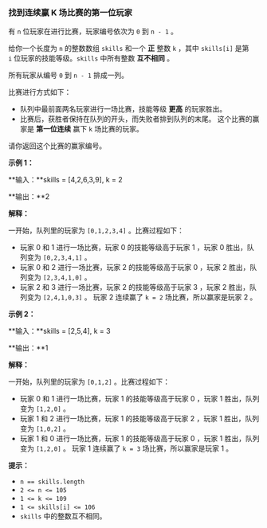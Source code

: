 ### 找到连续赢 K 场比赛的第一位玩家 ###
有 `n` 位玩家在进行比赛，玩家编号依次为 `0` 到 `n - 1` 。

给你一个长度为 `n` 的整数数组 `skills` 和一个 **正** 整数 `k` ，其中 `skills[i]` 是第 `i` 位玩家的技能等级。`skills` 中所有整数 **互不相同** 。

所有玩家从编号 `0` 到 `n - 1` 排成一列。

比赛进行方式如下：

* 队列中最前面两名玩家进行一场比赛，技能等级 **更高** 的玩家胜出。
* 比赛后，获胜者保持在队列的开头，而失败者排到队列的末尾。
这个比赛的赢家是 **第一位连续** 赢下 `k` 场比赛的玩家。

请你返回这个比赛的赢家编号。



**示例 1：**

**输入：**skills = [4,2,6,3,9], k = 2

**输出：**2

**解释：**

一开始，队列里的玩家为 `[0,1,2,3,4]` 。比赛过程如下：

* 玩家 0 和 1 进行一场比赛，玩家 0 的技能等级高于玩家 1 ，玩家 0 胜出，队列变为 `[0,2,3,4,1]` 。
* 玩家 0 和 2 进行一场比赛，玩家 2 的技能等级高于玩家 0 ，玩家 2 胜出，队列变为 `[2,3,4,1,0]` 。
* 玩家 2 和 3 进行一场比赛，玩家 2 的技能等级高于玩家 3 ，玩家 2 胜出，队列变为 `[2,4,1,0,3]` 。
玩家 2 连续赢了 `k = 2` 场比赛，所以赢家是玩家 2 。


**示例 2：**

**输入：**skills = [2,5,4], k = 3

**输出：**1

**解释：**

一开始，队列里的玩家为 `[0,1,2]` 。比赛过程如下：

* 玩家 0 和 1 进行一场比赛，玩家 1 的技能等级高于玩家 0 ，玩家 1 胜出，队列变为 `[1,2,0]` 。
* 玩家 1 和 2 进行一场比赛，玩家 1 的技能等级高于玩家 2 ，玩家 1 胜出，队列变为 `[1,0,2]` 。
* 玩家 1 和 0 进行一场比赛，玩家 1 的技能等级高于玩家 0 ，玩家 1 胜出，队列变为 `[1,2,0]` 。
玩家 1 连续赢了 `k = 3` 场比赛，所以赢家是玩家 1 。




**提示：**

* `n == skills.length`
* `2 <= n <= 105`
* `1 <= k <= 109`
* `1 <= skills[i] <= 106`
* `skills` 中的整数互不相同。

